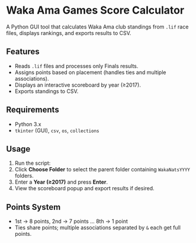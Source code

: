 # Waka Ama Games Score Calculator  
A Python GUI tool that calculates Waka Ama club standings from `.lif` race files, displays rankings, and exports results to CSV.  
## Features  
* Reads `.lif` files and processes only Finals results.  
* Assigns points based on placement (handles ties and multiple associations).  
* Displays an interactive scoreboard by year (≥2017).  
* Exports standings to CSV.  
## Requirements  
* Python 3.x  
* `tkinter` (GUI), `csv`, `os`, `collections`  
## Usage  
1. Run the script:  
2. Click **Choose Folder** to select the parent folder containing `WakaNatsYYYY` folders.  
3. Enter a **Year (≥2017)** and press **Enter**.  
4. View the scoreboard popup and export results if desired.  
## Points System  
* 1st → 8 points, 2nd → 7 points … 8th → 1 point  
* Ties share points; multiple associations separated by `&` each get full points.  


